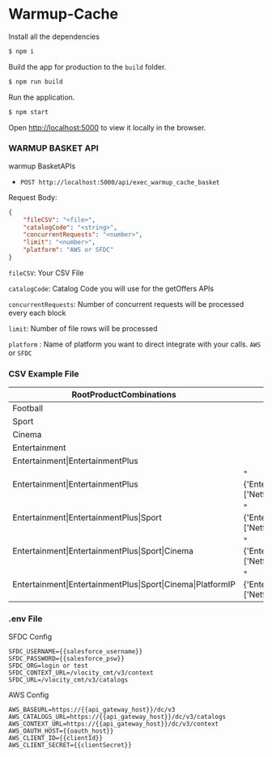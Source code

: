# Warmup-Cache

Install all the dependencies
```sh
$ npm i
```

Build the app for production to the `build` folder.
```sh
$ npm run build
```

Run the application.
```sh
$ npm start
```
Open [http://localhost:5000](http://localhost:5000) to view it locally in the browser.

### WARMUP BASKET API
warmup BasketAPIs

* `POST http://localhost:5000/api/exec_warmup_cache_basket`

Request Body:
```json
{
    "fileCSV": "<file>",
    "catalogCode": "<string>",
    "concurrentRequests": "<number>",
    "limit": "<number>",
    "platform": "AWS or SFDC"
}
```
`fileCSV`: Your CSV File

`catalogCode`: Catalog Code you will use for the getOffers APIs

`concurrentRequests`: Number of concurrent requests will be processed every each block

`limit`: Number of file rows will be processed

`platform` : Name of platform you want to direct integrate with your calls. `AWS` or `SFDC`

###  CSV Example File

| RootProductCombinations | Childs |
| ----------------------- | ------ |
| Football | |
| Sport | |
| Cinema | |
| Entertainment | |
| Entertainment\|EntertainmentPlus | |
| Entertainment\|EntertainmentPlus | "{'EntertainmentPlus':['Netflix']}" |
| Entertainment\|EntertainmentPlus\|Sport | "{'EntertainmentPlus':['Netflix']}" |
| Entertainment\|EntertainmentPlus\|Sport\|Cinema | "{'EntertainmentPlus':['Netflix']}" |
| Entertainment\|EntertainmentPlus\|Sport\|Cinema\|PlatformIP | "{'EntertainmentPlus':['Netflix']}" |

### .env File

SFDC Config
```
SFDC_USERNAME={{salesforce_username}}
SFDC_PASSWORD={{salesforce_psw}}
SFDC_ORG=login or test
SFDC_CONTEXT_URL=/vlocity_cmt/v3/context
SFDC_URL=/vlocity_cmt/v3/catalogs
```

AWS Config
```
AWS_BASEURL=https://{{api_gateway_host}}/dc/v3
AWS_CATALOGS_URL=https://{{api_gateway_host}}/dc/v3/catalogs
AWS_CONTEXT_URL=https://{{api_gateway_host}}/dc/v3/context
AWS_OAUTH_HOST={{oauth_host}}
AWS_CLIENT_ID={{clientId}}
AWS_CLIENT_SECRET={{clientSecret}}
```